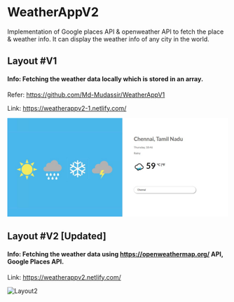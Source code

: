 # WeatherAppV2

Implementation of Google places API & openweather API to fetch the place & weather info. It can display the weather info of any city in the world.

## Layout #V1
#### Info: Fetching the weather data locally which is stored in an array. 
Refer: https://github.com/Md-Mudassir/WeatherAppV1

Link: https://weatherappv2-1.netlify.com/

![Layout](https://github.com/Md-Mudassir/WeatherAppV1/blob/master/css/wv1.JPG)

## Layout #V2 [Updated]
#### Info: Fetching the weather data using https://openweathermap.org/ API, Google Places API.

Link: https://weatherappv2.netlify.com/

![Layout2](https://github.com/Md-Mudassir/WeatherAppV2.5/blob/master/css/Captusssre.JPG)

